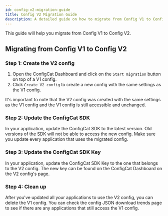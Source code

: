 ```yaml
---
id: config-v2-migration-guide
title: Config V2 Migration Guide
description: A detailed guide on how to migrate from Config V1 to Config V2.
---
```


This guide will help you migrate from Config V1 to Config V2.

## Migrating from Config V1 to Config V2

### Step 1: Create the V2 config

1. Open the ConfigCat Dashboard and click on the `Start migration` button on top of a V1 config.
2. Click `Create V2 config` to create a new config with the same settings as the V1 config.

It's important to note that the V2 config was created with the same settings as the V1 config and the V1 config is still accessible and unchanged.

### Step 2: Update the ConfigCat SDK

In your application, update the ConfigCat SDK to the latest version. Old versions of the SDK will not be able to access the new config. Make sure you update every application that uses the migrated config.

### Step 3: Update the ConfigCat SDK Key

In your application, update the ConfigCat SDK Key to the one that belongs to the V2 config. The new key can be found on the ConfigCat Dashboard on the V2 config's page.

### Step 4: Clean up

After you've updated all your applications to use the V2 config, you can delete the V1 config. You can check the config JSON download trends page to see if there are any applications that still access the V1 config.
